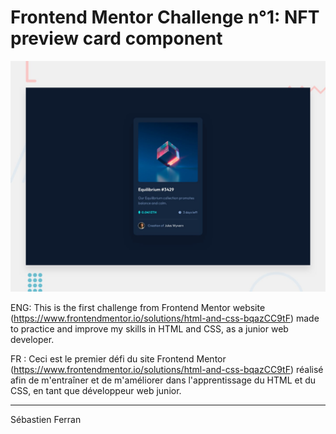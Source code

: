 # Frontend Mentor Challenge n°1: NFT preview card component

![Design preview for the NFT preview card component coding challenge](./design/desktop-preview.jpg)

ENG: This is the first challenge from Frontend Mentor website (https://www.frontendmentor.io/solutions/html-and-css-bqazCC9tF) made to practice and improve my skills in HTML and CSS, as a junior web developer.

FR : Ceci est le premier défi du site Frontend Mentor (https://www.frontendmentor.io/solutions/html-and-css-bqazCC9tF) réalisé afin de m'entraîner et de m'améliorer dans l'apprentissage du HTML et du CSS, en tant que développeur web junior.

---------------------------------------------------------------------------------
Sébastien Ferran
